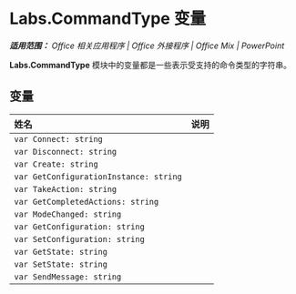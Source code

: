﻿
# Labs.CommandType 变量

 _**适用范围：** Office 相关应用程序 | Office 外接程序 | Office Mix | PowerPoint_

**Labs.CommandType** 模块中的变量都是一些表示受支持的命令类型的字符串。

## 变量


|**姓名**|**说明**|
|:-----|:-----|
| `var Connect: string`||
| `var Disconnect: string`||
| `var Create: string`||
| `var GetConfigurationInstance: string`||
| `var TakeAction: string`||
| `var GetCompletedActions: string`||
| `var ModeChanged: string`||
| `var GetConfiguration: string`||
| `var SetConfiguration: string`||
| `var GetState: string`||
| `var SetState: string`||
| `var SendMessage: string`||
